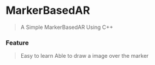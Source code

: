 # MarkerBasedAR
> A Simple MarkerBasedAR Using C++

### Feature
> Easy to learn
> Able to draw a image over the marker
